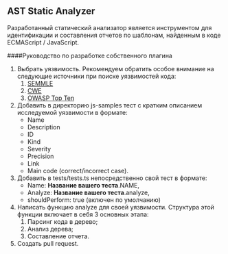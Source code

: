 ## AST Static Analyzer

Разработанный статический анализатор является инструментом для идентификации и составления отчетов по шаблонам, найденным в коде ECMAScript / JavaScript.

####Руководство по разработке собственного плагина

1. Выбрать уязвимость. Рекомендуем обратить особое внимание на следующие источники
при поиске уязвимостей кода:
    1. [SEMMLE](https://help.semmle.com/wiki/display/JS/JavaScript+queries)
    2. [CWE](https://cwe.mitre.org/index.html)
    3. [OWASP Top Ten](https://owasp.org/www-project-top-ten/)
2. Добавить в директорию js-samples тест с кратким описанием исследуемой уязвимости в формате:
    * Name
    * Description
    * ID
    * Kind
    * Severity
    * Precision
    * Link
    * Main code (correct/incorrect case).
3. Добавить в tests/tests.ts непосредственно свой тест в формате:
    * Name: __Название вашего теста__.NAME,
    * Analyze: __Название вашего теста__.analyze,
    * shouldPerform: true (включен по умолчанию)
4. Написать функцию analyze для своей уязвимости.
Структура этой функции включает в себя 3 основных этапа:
    1. Парсинг кода в дерево;
    2. Анализ дерева;
    3. Составление отчета.
5. Создать pull request.